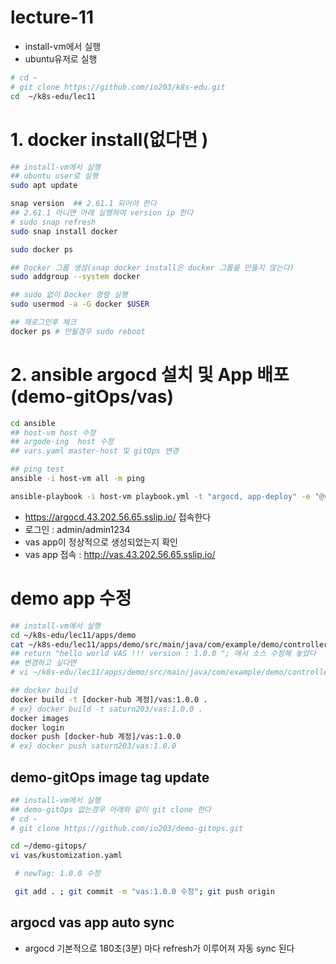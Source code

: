 # lecture-11
- install-vm에서 실행 
- ubuntu유저로  실행   
```sh
# cd ~
# git clone https://github.com/io203/k8s-edu.git
cd  ~/k8s-edu/lec11

```


# 1. docker install(없다면 )
```sh
## install-vm에서 실행 
## ubuntu user로 실행 
sudo apt update

snap version  ## 2.61.1 되어야 한다 
## 2.61.1 아니면 아래 실행하여 version ip 한다 
# sudo snap refresh
sudo snap install docker 

sudo docker ps 

## Docker 그룹 생성(snap docker install은 docker 그룹을 만들지 않는다)
sudo addgroup --system docker

## sudo 없이 Docker 명령 실행
sudo usermod -a -G docker $USER

## 재로그인후 체크 
docker ps # 안될경우 sudo reboot 
```

# 2. ansible argocd 설치 및 App 배포 (demo-gitOps/vas)
```sh
cd ansible
## host-vm host 수정 
## argode-ing  host 수정 
## vars.yaml master-host 및 gitOps 변경

## ping test
ansible -i host-vm all -m ping

ansible-playbook -i host-vm playbook.yml -t "argocd, app-deploy" -e "@vars.yml"

```
- https://argocd.43.202.56.65.sslip.io/ 접속한다 
- 로그인 : admin/admin1234
- vas app이 정상적으로 생성되었는지 확인
- vas app 접속 : http://vas.43.202.56.65.sslip.io/

# demo app 수정 
```sh
## install-vm에서 실행 
cd ~/k8s-edu/lec11/apps/demo
cat ~/k8s-edu/lec11/apps/demo/src/main/java/com/example/demo/controller/DemoController.java
## return "hello world VAS !!! version : 1.0.0 "; 에서 소스 수정해 놓았다
## 변경하고 싶다면 
# vi ~/k8s-edu/lec11/apps/demo/src/main/java/com/example/demo/controller/DemoController.java

## docker build 
docker build -t [docker-hub 계정]/vas:1.0.0 . 
# ex} docker build -t saturn203/vas:1.0.0 . 
docker images
docker login 
docker push [docker-hub 계정]/vas:1.0.0
# ex} docker push saturn203/vas:1.0.0  
```

## demo-gitOps image tag update 
```sh
## install-vm에서 실행 
## demo-gitOps 없는경우 아래와 같이 git clone 한다 
# cd ~
# git clone https://github.com/io203/demo-gitops.git 

cd ~/demo-gitops/
vi vas/kustomization.yaml

 # newTag: 1.0.0 수정

 git add . ; git commit -m "vas:1.0.0 수정"; git push origin

```

## argocd vas app auto sync
- argocd 기본적으로 180초(3분) 마다 refresh가 이루어져 자동 sync 된다  






